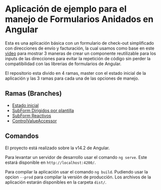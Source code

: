 # Aplicación de ejemplo para el manejo de Formularios Anidados en Angular

Esta es una aplicación básica con un formulario de check-out simplificado con direcciones de envío y facturación, la cual usamos como base en este [video](https://youtu.be/R63hcU2wqj0) para mostrar 3 maneras de crear un componente reutilizable para los inputs de las direcciones para evitar la repetición de código sin perder la compatibilidad con las librerias de formularios de Angular.

El repositorio esta divido en 4 ramas, master con el estado inicial de la aplicación y las 3 ramas para cada una de las opciones de manejo.

## Ramas (Branches)

- [Estado inicial](https://github.com/ako-tech/angular-nested-forms)
- [SubForm Dirigidos por plantilla](https://github.com/ako-tech/angular-nested-forms/tree/subform-templatedriven)
- [SubForm Reactivos](https://github.com/ako-tech/angular-nested-forms/tree/subform-reactive)
- [ControlValueAccessor](https://github.com/ako-tech/angular-nested-forms/tree/cva)

## Comandos

El proyecto está realizado sobre la v14.2 de Angular.

Para levantar un servidor de desarrollo usar el comando `ng serve`. Este estará disponible en `http://localhost:4200/`.

Para compilar la aplicación usar el comando `ng build`. Pudiendo usar la opcion `--prod` para compilar la versión de producción. Los archivos de la aplicación estarán disponibles en la carpeta `dist/`.
